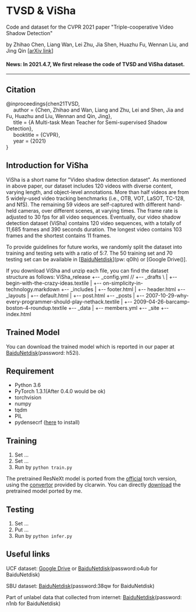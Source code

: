 # TVSD & ViSha
Code and dataset for the CVPR 2021 paper "Triple-cooperative Video Shadow Detection"

by Zhihao Chen, Liang Wan, Lei Zhu, Jia Shen, Huazhu Fu, Wennan Liu, and Jing Qin [[arXiv link](https://arxiv.org/abs/2103.06533)]

#### News: In 2021.4.7, We first release the code of TVSD and ViSha dataset.

***

## Citation
@inproceedings{chen21TVSD,   
&nbsp;&nbsp;&nbsp;&nbsp;  author = {Chen, Zhihao and Wan, Liang and Zhu, Lei and Shen, Jia and Fu, Huazhu and Liu, Wennan and Qin, Jing},    
&nbsp;&nbsp;&nbsp;&nbsp;  title = {A Multi-task Mean Teacher for Semi-supervised Shadow Detection},    
&nbsp;&nbsp;&nbsp;&nbsp;  booktitle = {CVPR},    
&nbsp;&nbsp;&nbsp;&nbsp;  year  = {2021}    
}

## Introduction for ViSha
ViSha is a short name for "Video shadow detection dataset". As mentioned in above paper, our dataset includes 120 videos with diverse content, varying length, and object-level annotations. More than half videos are from 5 widely-used video tracking benchmarks (i.e., OTB, VOT, LaSOT, TC-128, and NfS). The remaining 59 videos are self-captured with different hand-held cameras, over different scenes, at varying times. The frame rate is adjusted to 30 fps for all video sequences. Eventually, our video shadow detection dataset (ViSha) contains 120 video sequences, with a totally of 11,685 frames and 390 seconds duration. The longest video contains 103 frames and the shortest contains 11 frames.

To provide guidelines for future works, we randomly split the dataset into training and testing sets with a ratio of 5:7. The 50 training set and 70 testing set can be available in [[BaiduNetdisk](https://pan.baidu.com/s/1DYjXERQuIlbtNPe4wFcJXA)](pw: q0lh) or [Google Drive()].

If you download ViSha and unzip each file, you can find the dataset structure as follows:
ViSha_release
+-- _config.yml //
+-- _drafts \\
|   +-- begin-with-the-crazy-ideas.textile
|   +-- on-simplicity-in-technology.markdown
+-- _includes
|   +-- footer.html
|   +-- header.html
+-- _layouts
|   +-- default.html
|   +-- post.html
+-- _posts
|   +-- 2007-10-29-why-every-programmer-should-play-nethack.textile
|   +-- 2009-04-26-barcamp-boston-4-roundup.textile
+-- _data
|   +-- members.yml
+-- _site
+-- index.html



## Trained Model
You can download the trained model which is reported in our paper at [BaiduNetdisk](https://pan.baidu.com/s/1yjnsjE7mDPnEaHxdtNFhhQ)(password: h52i).

## Requirement
* Python 3.6
* PyTorch 1.3.1(After 0.4.0 would be ok)
* torchvision
* numpy
* tqdm
* PIL
* pydensecrf ([here](https://github.com/Andrew-Qibin/dss_crf) to install)

## Training
1. Set ...
2. Set ...
3. Run by ```python train.py```

The pretrained ResNeXt model is ported from the [official](https://github.com/facebookresearch/ResNeXt) torch version,
using the [convertor](https://github.com/clcarwin/convert_torch_to_pytorch) provided by clcarwin. 
You can directly [download](https://drive.google.com/open?id=1dnH-IHwmu9xFPlyndqI6MfF4LvH6JKNQ) the pretrained model ported by me.

## Testing
1. Set ...
2. Put ...
2. Run by ```python infer.py```

## Useful links
UCF dataset: [Google Drive](https://drive.google.com/open?id=12DOmMVmE-oNuJVXmkBJrkfBvuDd0O70N) or [BaiduNetdisk](https://pan.baidu.com/s/1zt9ya1lzNcoGoc2CET3mdg)(password:o4ub for BaiduNetdisk)

SBU dataset: [BaiduNetdisk](https://pan.baidu.com/s/1FYQYLSkuTivjaRJVjjJhJw)(password:38qw for BaiduNetdisk)

Part of unlabel data that collected from internet: [BaiduNetdisk](https://pan.baidu.com/s/1_kdpwBlZ-K6gcZz45Tcg7g)(password: n1nb for BaiduNetdisk)
